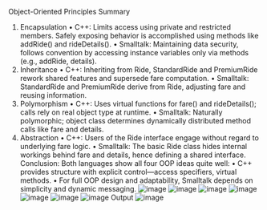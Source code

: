 Object-Oriented Principles Summary
1. Encapsulation
•	C++: Limits access using private and restricted members. Safely exposing behavior is accomplished using methods like addRide() and rideDetails().
•	Smalltalk: Maintaining data security, follows convention by accessing instance variables only via methods (e.g., addRide, details).
2. Inheritance
•	C++: Inheriting from Ride, StandardRide and PremiumRide rework shared features and supersede fare computation.
•	Smalltalk: StandardRide and PremiumRide derive from Ride, adjusting fare and reusing information.
3. Polymorphism
•	C++: Uses virtual functions for fare() and rideDetails(); calls rely on real object type at runtime.
•	Smalltalk: Naturally polymorphic; object class determines dynamically distributed method calls like fare and details.
4. Abstraction
•	C++: Users of the Ride interface engage without regard to underlying fare logic.
•	Smalltalk: The basic Ride class hides internal workings behind fare and details, hence defining a shared interface.
Conclusion: Both languages show all four OOP ideas quite well:
•	C++ provides structure with explicit control—access specifiers, virtual methods.
•	For full OOP design and adaptability, Smalltalk depends on simplicity and dynamic messaging.
 ![image](https://github.com/user-attachments/assets/91b86f97-21c2-4714-a63b-daf127f8079e)
 ![image](https://github.com/user-attachments/assets/c91621c6-5292-487b-b9b3-88b802540ae0)
 ![image](https://github.com/user-attachments/assets/73a927bc-32d6-47a2-b48e-4fbf64cf8b44)
 ![image](https://github.com/user-attachments/assets/c0e78eb3-dc52-4563-a082-0db87b6b05a3)
 ![image](https://github.com/user-attachments/assets/00ecd550-4765-4b01-ac8b-c93fc5dcb379)
 ![image](https://github.com/user-attachments/assets/aa140744-e5a8-4824-ab82-c31284a8fd52)
 ![image](https://github.com/user-attachments/assets/b2408676-1f24-42ea-9a40-e17f102b74fb)
 Output
  ![image](https://github.com/user-attachments/assets/09c11e25-ff56-4678-b872-dddc5b7ac63d)
